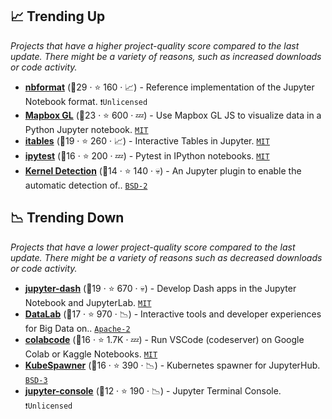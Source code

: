 ## 📈 Trending Up

_Projects that have a higher project-quality score compared to the last update. There might be a variety of reasons, such as increased downloads or code activity._

- <b><a href="https://github.com/jupyter/nbformat">nbformat</a></b> (🥇29 ·  ⭐ 160 · 📈) - Reference implementation of the Jupyter Notebook format. <code>❗Unlicensed</code>
- <b><a href="https://github.com/mapbox/mapboxgl-jupyter">Mapbox GL</a></b> (🥈23 ·  ⭐ 600 · 💤) - Use Mapbox GL JS to visualize data in a Python Jupyter notebook. <code><a href="http://bit.ly/34MBwT8">MIT</a></code>
- <b><a href="https://github.com/mwouts/itables">itables</a></b> (🥈19 ·  ⭐ 260 · 📈) - Interactive Tables in Jupyter. <code><a href="http://bit.ly/34MBwT8">MIT</a></code>
- <b><a href="https://github.com/chmp/ipytest">ipytest</a></b> (🥉16 ·  ⭐ 200 · 💤) - Pytest in IPython notebooks. <code><a href="http://bit.ly/34MBwT8">MIT</a></code>
- <b><a href="https://github.com/Cadair/jupyter_environment_kernels">Kernel Detection</a></b> (🥉14 ·  ⭐ 140 · 💀) - An Jupyter plugin to enable the automatic detection of.. <code><a href="http://bit.ly/3rqEWVr">BSD-2</a></code>

## 📉 Trending Down

_Projects that have a lower project-quality score compared to the last update. There might be a variety of reasons such as decreased downloads or code activity._

- <b><a href="https://github.com/plotly/jupyter-dash">jupyter-dash</a></b> (🥈19 ·  ⭐ 670 · 💀) - Develop Dash apps in the Jupyter Notebook and JupyterLab. <code><a href="http://bit.ly/34MBwT8">MIT</a></code>
- <b><a href="https://github.com/googledatalab/datalab">DataLab</a></b> (🥉17 ·  ⭐ 970 · 📉) - Interactive tools and developer experiences for Big Data on.. <code><a href="http://bit.ly/3nYMfla">Apache-2</a></code>
- <b><a href="https://github.com/abhishekkrthakur/colabcode">colabcode</a></b> (🥉16 ·  ⭐ 1.7K · 💤) - Run VSCode (codeserver) on Google Colab or Kaggle Notebooks. <code><a href="http://bit.ly/34MBwT8">MIT</a></code>
- <b><a href="https://github.com/jupyterhub/kubespawner">KubeSpawner</a></b> (🥈16 ·  ⭐ 390 · 📉) - Kubernetes spawner for JupyterHub. <code><a href="http://bit.ly/3aKzpTv">BSD-3</a></code>
- <b><a href="https://github.com/jupyter/jupyter_console">jupyter-console</a></b> (🥉12 ·  ⭐ 190 · 📉) - Jupyter Terminal Console. <code>❗Unlicensed</code>

